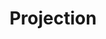---
pid: ch803
title: Projection
location_transcription: Projected on ground@Dilworth
coordinates: "[-75.164524923299, 39.952862319857]"
zipcode: '19104'
gen_neighborhood: West Philadelphia
neighborhood: University City,Belmont,Parkside,Powelton Village
outside_phl: 
age: '22'
age_range: 20-29
instagram: 
image_file_name: ch_803.jpg
proposal_transcription: |-
  Interactive map of communities as they change + grow.

  Digital w/ faces of people from these neighborhoods. Projected on a wall or in the sky.
topic: Person,History,Neighborhoods
topic_summary: 0, 0, 0, 0
type: Interactive,Projection
keywords_other: projection, map, faces
credit: Cynthia Wong
image_labels: 
twitter: 
facebook: 
permalink: "/monuments/ch803/"
layout: item-page
---